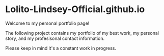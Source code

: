 # Lolito-Lindsey-Official.github.io

Welcome to my personal portfolio page! 

The following project contains my portfolio of my best work, my personal story, and my profesisonal contact information.

Please keep in mind it's a constant work in progress.
